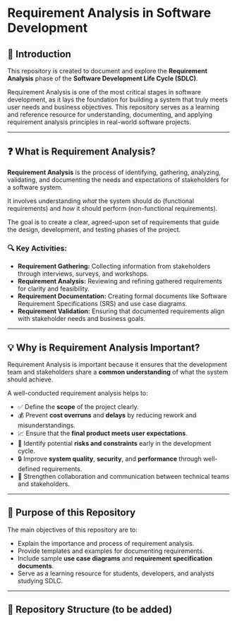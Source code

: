# Requirement Analysis in Software Development

## 📘 Introduction
This repository is created to document and explore the **Requirement Analysis** phase of the **Software Development Life Cycle (SDLC)**.

Requirement Analysis is one of the most critical stages in software development, as it lays the foundation for building a system that truly meets user needs and business objectives. This repository serves as a learning and reference resource for understanding, documenting, and applying requirement analysis principles in real-world software projects.

---

## ❓ What is Requirement Analysis?
**Requirement Analysis** is the process of identifying, gathering, analyzing, validating, and documenting the needs and expectations of stakeholders for a software system.  

It involves understanding *what* the system should do (functional requirements) and *how* it should perform (non-functional requirements).  

The goal is to create a clear, agreed-upon set of requirements that guide the design, development, and testing phases of the project.

### 🔍 Key Activities:
- **Requirement Gathering:** Collecting information from stakeholders through interviews, surveys, and workshops.  
- **Requirement Analysis:** Reviewing and refining gathered requirements for clarity and feasibility.  
- **Requirement Documentation:** Creating formal documents like Software Requirement Specifications (SRS) and use case diagrams.  
- **Requirement Validation:** Ensuring that documented requirements align with stakeholder needs and business goals.

---

## 💡 Why is Requirement Analysis Important?
Requirement Analysis is important because it ensures that the development team and stakeholders share a **common understanding** of what the system should achieve.  

A well-conducted requirement analysis helps to:
- ✅ Define the **scope** of the project clearly.  
- 💰 Prevent **cost overruns** and **delays** by reducing rework and misunderstandings.  
- 📈 Ensure that the **final product meets user expectations**.  
- 🧩 Identify potential **risks and constraints** early in the development cycle.  
- 🔒 Improve **system quality**, **security**, and **performance** through well-defined requirements.  
- 🤝 Strengthen collaboration and communication between technical teams and stakeholders.

---

## 🎯 Purpose of this Repository
The main objectives of this repository are to:
- Explain the importance and process of requirement analysis.  
- Provide templates and examples for documenting requirements.  
- Include sample **use case diagrams** and **requirement specification documents**.  
- Serve as a learning resource for students, developers, and analysts studying SDLC.  

---

## 📂 Repository Structure (to be added)
